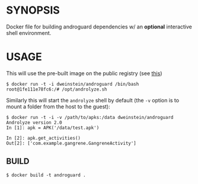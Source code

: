 # SYNOPSIS

Docker file for building androguard dependencies w/ an **optional** interactive shell environment.


# USAGE

This will use the pre-built image on the public registry (see [this](https://registry.hub.docker.com/u/dweinstein/androguard/))

```shell
$ docker run -t -i dweinstein/androguard /bin/bash
root@1fe111e78fc6:/# /opt/androlyze.sh
```

Similarly this will start the `androlyze` shell by default (the `-v` option is
to mount a folder from the host to the guest):

```shell
$ docker run -t -i -v /path/to/apks:/data dweinstein/androguard
Androlyze version 2.0
In [1]: apk = APK('/data/test.apk')

In [2]: apk.get_activities()
Out[2]: ['com.example.gangrene.GangreneActivity']
```


## BUILD

```shell
$ docker build -t androguard .
```

